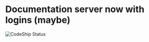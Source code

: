 # Documentation server now with logins (maybe)

![CodeShip Status](https://codeship.com/projects/001ee650-be88-0134-47d2-0687878db410/status?branch=master)

